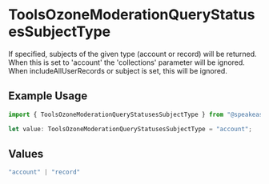 # ToolsOzoneModerationQueryStatusesSubjectType

If specified, subjects of the given type (account or record) will be returned. When this is set to 'account' the 'collections' parameter will be ignored. When includeAllUserRecords or subject is set, this will be ignored.

## Example Usage

```typescript
import { ToolsOzoneModerationQueryStatusesSubjectType } from "@speakeasy-api/bluesky/models/operations";

let value: ToolsOzoneModerationQueryStatusesSubjectType = "account";
```

## Values

```typescript
"account" | "record"
```